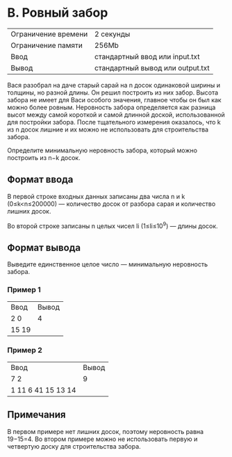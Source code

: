 # B. Ровный забор

|                     |                                  |
| :------------------ | :------------------------------- |
| Ограничение времени | 2 секунды                        |
| Ограничение памяти  | 256Mb                            |
| Ввод                | стандартный ввод или input.txt   |
| Вывод               | стандартный вывод или output.txt |

Вася разобрал на даче старый сарай на n досок одинаковой ширины и толщины, но разной длины. Он решил построить из них забор. Высота забора не имеет для Васи особого значения, главное чтобы он был как можно более ровным. Неровность забора определяется как разница высот между самой короткой и самой длинной доской, использованной для постройки забора. После тщательного измерения оказалось, что k из n досок лишние и их можно не использовать для строительства забора.

Определите минимальную неровность забора, который можно построить из n−k досок.

## Формат ввода

В первой строке входных данных записаны два числа n и k (0≤k<n≤200000) — количество досок от разбора сарая и количество лишних досок.

Во второй строке записаны n целых чисел li (1≤li≤10<sup>9</sup>) — длины досок.

## Формат вывода

Выведите единственное целое число — минимальную неровность забора.

### Пример 1

|       |       |
| :---- | :---- |
| Ввод  | Вывод |
| 2 0   | 4     |
| 15 19 |       |

### Пример 2

|                    |       |
| :----------------- | :---- |
| Ввод               | Вывод |
| 7 2                | 9     |
| 1 11 6 41 15 13 14 |       |

## Примечания

В первом примере нет лишних досок, поэтому неровность равна 19−15=4.
Во втором примере можно не использовать первую и четвертую доску для строительства забора.
